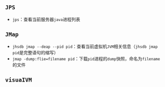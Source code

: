 





## `JPS`

- `jps`：查看当前服务器`java`进程列表



## `JMap`



- `jhsdb jmap --deap --pid pid`：查看当前虚拟机`JVM`相关信息（`jhsdb jmap pid`是完整语句的缩写）
- `jmap -dump:flie=filename pid`：下载`pid`进程的`dump`快照，命名为`filename`的文件





## `visuaIVM`

### 



### 
